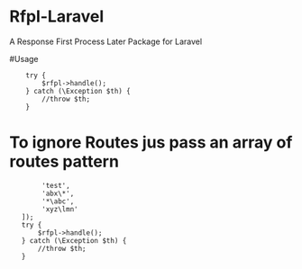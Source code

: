 # Rfpl-Laravel
A Response First Process Later Package for Laravel

#Usage

```$rfpl = new RfplLaravel\CacheService;
    try {
        $rfpl->handle();
    } catch (\Exception $th) {
        //throw $th;
    }    
```

# To ignore Routes jus pass an array of routes pattern

```$rfpl = new RfplLaravel\CacheService([
        'test',
        'abx\*',
        '*\abc',
        'xyz\lmn'
   ]);
   try {
       $rfpl->handle();
   } catch (\Exception $th) {
       //throw $th;
   }
```
